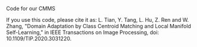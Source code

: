 Code for our CMMS

If you use this code, please cite it as:
L. Tian, Y. Tang, L. Hu, Z. Ren and W. Zhang, "Domain Adaptation by Class Centroid Matching and Local Manifold Self-Learning," in IEEE Transactions on Image Processing, doi: 10.1109/TIP.2020.3031220.
